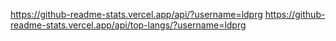https://github-readme-stats.vercel.app/api/?username=ldprg
https://github-readme-stats.vercel.app/api/top-langs/?username=ldprg

